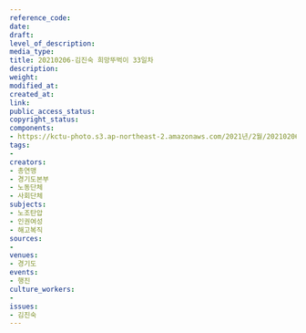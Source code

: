 ```yaml
---
reference_code: 
date: 
draft: 
level_of_description: 
media_type: 
title: 20210206-김진숙 희망뚜벅이 33일차
description: 
weight: 
modified_at: 
created_at: 
link: 
public_access_status: 
copyright_status: 
components:
- https://kctu-photo.s3.ap-northeast-2.amazonaws.com/2021년/2월/20210206-김진숙+희망뚜벅이+33일차/_5D49695.jpg
tags:
- 
creators:
- 총연맹
- 경기도본부
- 노동단체
- 사회단체
subjects:
- 노조탄압
- 인권여성
- 해고복직
sources:
- 
venues:
- 경기도
events:
- 행진
culture_workers:
- 
issues:
- 김진숙
---
```

